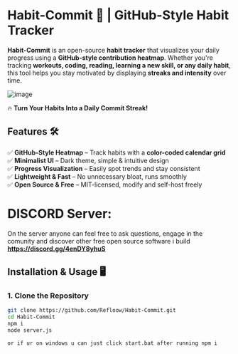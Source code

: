 # Habit-Commit 🚀 | GitHub-Style Habit Tracker
**Habit-Commit** is an open-source **habit tracker** that visualizes your daily progress using a **GitHub-style contribution heatmap**. Whether you're tracking **workouts, coding, reading, learning a new skill, or any daily habit**, this tool helps you stay motivated by displaying **streaks and intensity** over time. 

![image](https://github.com/user-attachments/assets/206eb607-112c-4221-b05c-8811bc0d4c2a)


🔥 **Turn Your Habits Into a Daily Commit Streak!**  


## **Features 🛠️**
✅ **GitHub-Style Heatmap** – Track habits with a **color-coded calendar grid**  
✅ **Minimalist UI** – Dark theme, simple & intuitive design  
✅ **Progress Visualization** – Easily spot trends and stay consistent  
✅ **Lightweight & Fast** – No unnecessary bloat, runs smoothly  
✅ **Open Source & Free** – MIT-licensed, modify and self-host freely  

# DISCORD Server:
On the server anyone can feel free to ask questions, engage in the comunity and discover other free open source software i build
**https://discord.gg/4enDY8yhuS**


## **Installation & Usage 🖥️**
### **1. Clone the Repository**
```sh
git clone https://github.com/Refloow/Habit-Commit.git
cd Habit-Commit
npm i
node server.js

or if ur on windows u can just click start.bat after running npm i
